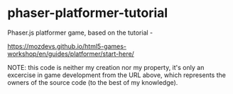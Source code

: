 # phaser-platformer-tutorial
Phaser.js platformer game, based on the tutorial -

https://mozdevs.github.io/html5-games-workshop/en/guides/platformer/start-here/

NOTE: this code is neither my creation nor my property, it's only an excercise in game development from the URL above, which represents the owners of the source code (to the best of my knowledge).
